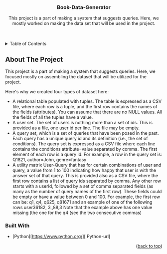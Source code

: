 <!-- Book-Data-Generator -->
<!--
*** Reference links are enclosed in brackets [ ] instead of parentheses ( ).
*** See the bottom of this document for the declaration of the reference variables
-->
<!-- PROJECT LOGO -->
<br />
<div align="center">


  <h3 align="center">Book-Data-Generator</h3>

  <p align="center">This project is a part of making a system that suggests queries. Here, we mostly worked on making the data set that will be   used in the project.
    <br />
    <br />
    <br />
  </p>
</div>



<!-- TABLE OF CONTENTS -->
<details>
  <summary>Table of Contents</summary>
  <ol>
    <li>
      <a href="#about-the-project">About The Project</a>
      <ul>
        <li><a href="#built-with">Built With</a></li>
      </ul>
    </li>
  </ol>
</details>



<!-- ABOUT THE PROJECT -->
## About The Project
This project is a part of making a system that suggests queries. Here, we focused mostly on assembling the dataset that will be utilized for the project.

Here's why we created four types of dataset here:
* A relational table populated with tuples. The table is expressed as a CSV file, where each row is a tuple, and the first row contains the names of the fields (attributes). You can assume that there are no NULL values. All the fields of all the tuples have a value. 
* A user set. The set of users is nothing more than a set of ids. This is provided as a file, one user id per line. The file may be empty. 
* A query set, which is a set of queries that have been posed in the past. Each query has a unique query id and its definition (i.e., the set of conditions). The query set is expressed as a CSV file where each line contains the conditions attribute=value separated by comma. The first element of each row is a query id. For example, a row in the query set is: 
Q1821, author=John, genre=fantasy
* A utility matrix User-Query that has for certain combinations of user and query, a value from 1 to 100  indicating how happy that user is with the answer set of that query. This is provided also as a CSV file, where the first row contains a list of query ids separated by comma. Any other row starts with a userId, followed by a set of comma separated fields (as many as the number of query names of the first row). These fields could be empty or have a value between 0 and 100. For example, the first row can be: 
q1, q4, q625, q81671
	and an example of one of the following rows 
user36182, 3,,88,3
Note that the example above has one value missing (the one for the q4 (see the two consecutive commas)


### Built With
* [Python][https://www.python.org/][ Python-url]

<p align="right">(<a href="#readme-top">back to top</a>)</p>

